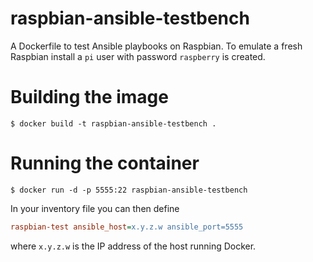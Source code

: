 # raspbian-ansible-testbench

A Dockerfile to test Ansible playbooks on Raspbian. To emulate a fresh Raspbian install a `pi` user with password `raspberry` is created. 

# Building the image

```
$ docker build -t raspbian-ansible-testbench .
```

# Running the container

```
$ docker run -d -p 5555:22 raspbian-ansible-testbench
```

In your inventory file you can then define

```ini
raspbian-test ansible_host=x.y.z.w ansible_port=5555
```

where `x.y.z.w` is the IP address of the host running Docker.
